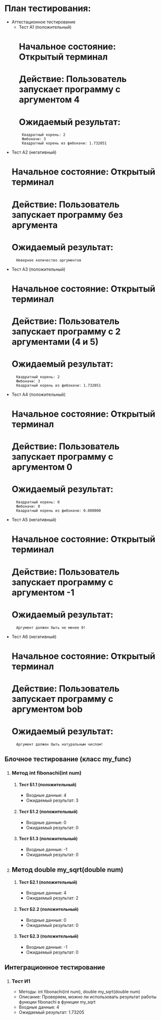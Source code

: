 

# План тестирования:

- Аттестационное тестирование
  - Тест А1 (положительный)
      # Начальное состояние: Открытый терминал
      # Действие: Пользователь запускает программу с аргументом 4
      # Ожидаемый результат:
```
      	Квадратный корень: 2
      	Фибоначи: 3
      	Квадратный корень из фибоначи: 1.732051
```
  - Тест А2 (негативный)
      # Начальное состояние: Открытый терминал
      # Действие: Пользователь запускает программу без аргумента
      # Ожидаемый результат: 
      ```
     	Неверное количество аргументов
      ```
  - Тест А3 (положительный)
      # Начальное состояние: Открытый терминал
      # Действие: Пользователь запускает программу с 2 аргументами (4 и 5)
      # Ожидаемый результат: 
      ```
      	Квадратный корень: 2
      	Фибоначи: 3
      	Квадратный корень из фибоначи: 1.732051
      ```
  - Тест А4 (положительный)
      # Начальное состояние: Открытый терминал
      # Действие: Пользователь запускает программу с аргументом 0
      # Ожидаемый результат: 
      ```
      	Квадратный корень: 0
      	Фибоначи: 0
      	Квадратный корень из фибоначи: 0.000000
      ```
   - Тест А5 (негативный)
     # Начальное состояние: Открытый терминал
     # Действие: Пользователь запускает программу с аргументом -1
     # Ожидаемый результат: 
      ```
      	Аргумент должен быть не менее 0!
      ```
   - Тест А6 (негативный)
     # Начальное состояние: Открытый терминал</li>
     # Действие: Пользователь запускает программу с аргументом bob</li>
     # Ожидаемый результат: 
      ```
      	Аргумент должен быть натуральным числом!
      ```

<h2>Блочное тестирование (класс my_func)</h2>
<ol>
  <li>
    <h3>Метод int fibonachi(int num)</h3>
    <ol>
    	<li>
    	  <h4>Тест Б1.1 (положительный)</h4>
    	  <ul>
    	    <li>Входные данные: 4</li>
    	    <li>Ожидаемый результат: 3</li>
    	  </ul>
    	</li>
    	<li>
    	  <h4>Тест Б1.2 (положительный)</h4>
    	  <ul>
    	    <li>Входные данные: 0</li>
    	    <li>Ожидаемый результат: 0</li>
    	  </ul>
    	</li>
    	<li>
    	  <h4>Тест Б1.3 (положительный)</h4>
    	  <ul>
    	    <li>Входные данные: -1</li>
    	    <li>Ожидаемый результат: 0</li>
    	  </ul>
    	</li>
    </ol>
  </li>
    <li>
    <h2>Метод double my_sqrt(double num)</h2>
    <ol>
    	<li>
    	  <h4>Тест Б2.1 (положительный)</h4>
    	  <ul>
    	    <li>Входные данные: 4</li>
    	    <li>Ожидаемый результат: 2</li>
    	  </ul>
    	</li>
    	<li>
    	  <h4>Тест Б2.2 (положительный)</h4>
    	  <ul>
    	    <li>Входные данные: 0</li>
    	    <li>Ожидаемый результат: 0</li>
    	  </ul>
    	</li>
    	<li>
    	  <h4>Тест Б2.3 (положительный)</h4>
    	  <ul>
    	    <li>Входные данные: -1</li>
    	    <li>Ожидаемый результат: 0</li>
    	  </ul>
    	</li>
    </ol>
  </li>
</ol>

<h2>Интеграционное тестирование</h2>
<ol>
  <li>
    <h3>Тест И1</h3>
    <ul>
      <li>Методы: int fibonachi(int num), double my_sqrt(double num)</li>
      <li>Описание: Проверяем, можно ли использовать результат работы функции fibonachi в функции my_sqrt</li>
      <li>Входные данные: 4</li>
      <li>Ожидаемый результат: 1.73205</li>
    </ul>	
  </li>
  
</ol>


